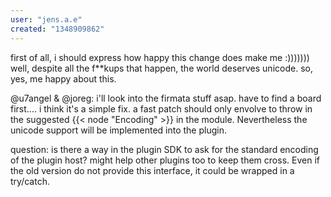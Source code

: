 ```yaml
---
user: "jens.a.e"
created: "1348909862"
---
```


first of all, i should express how happy this change does make me :))))))) well, despite all the f**kups that happen, the world deserves unicode. so, yes, me happy about this.

@u7angel & @joreg: i'll look into the firmata stuff asap. have to find a board first.... i think it's a simple fix. a fast patch should only envolve to throw in the suggested {{< node "Encoding" >}} in the module. Nevertheless the unicode support will be implemented into the plugin.

question: is there a way in the plugin SDK to ask for the standard encoding of the plugin host? might help other plugins too to keep them cross. Even if the old version do not provide this interface, it could be wrapped in a try/catch.
